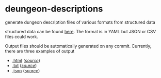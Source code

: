 # deungeon-descriptions
generate dungeon description files of various formats from structured data

structured data can be found [here](https://github.com/yggilabs/dungeon-descriptions/blob/master/_data/dungeons.yml). The format is in YAML but JSON or CSV files could work.

Output files should be automatically generated on any commit. Currently, there are three examples of output
* [.html](https://yggilabs.github.io/dungeon-descriptions/index.html) (*[source](https://github.com/yggilabs/dungeon-descriptions/edit/master/index.md)*)
* [.txt](https://yggilabs.github.io/dungeon-descriptions/index.txt) (*[source](https://github.com/yggilabs/dungeon-descriptions/edit/master/index.txt)*)
* [.json](https://yggilabs.github.io/dungeon-descriptions/index.json) (*[source](https://github.com/yggilabs/dungeon-descriptions/edit/master/index.json)*)

